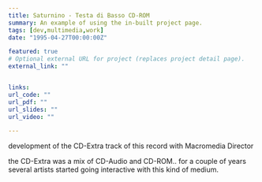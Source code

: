 ```yaml
---
title: Saturnino - Testa di Basso CD-ROM
summary: An example of using the in-built project page.
tags: [dev,multimedia,work]
date: "1995-04-27T00:00:00Z"

featured: true
# Optional external URL for project (replaces project detail page).
external_link: ""


links:
url_code: ""
url_pdf: ""
url_slides: ""
url_video: ""

---
```


development of the CD-Extra track of this record with Macromedia Director

the CD-Extra was a mix of CD-Audio and CD-ROM.. for a couple of years several artists started going interactive with this kind of medium.
